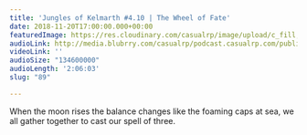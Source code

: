 ```yaml
---
title: 'Jungles of Kelmarth #4.10 | The Wheel of Fate'
date: 2018-11-20T17:00:00.000+00:00
featuredImage: https://res.cloudinary.com/casualrp/image/upload/c_fill,g_face,h_900,w_1600/v1542577765/chapter4/fullsizeoutput_e89.jpg
audioLink: http://media.blubrry.com/casualrp/podcast.casualrp.com/public/Chapter%204%20Ep.%2010%20_%20The%20Wheel%20of%20Fate.mp3
videoLink: ''
audioSize: "134600000"
audioLength: '2:06:03'
slug: "89"

---
```

When the moon rises the balance changes like the foaming caps at sea, we all gather together to cast our spell of three.